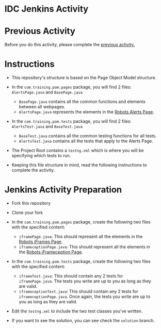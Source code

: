 # IDC Jenkins Activity

# Previous Activity
Before you do this activity, please complete the [previous activity.](https://gitlab.com/abhiramk/idc-git-training/blob/master/README.md)

# Instructions
- This repository's structure is based on the Page Object Model structure.
- In the `com.training.pom.pages` package, you will find 2 files: `AlertsPage.java` and `BasePage.java`
    - `BasePage.java` contains all the common functions and elements between all webpages.
    - `AlertsPage.java` represents the elements in the [Robots Alerts Page](https://robots.liberari.com/jsalerts).

- In the `com.training.pom.tests` package, you will find 2 files: `AlertsTest.java` and `BaseTest.java`
    - `BaseTest.java` contains all the common testing functions for all tests.
    - `AlertsTest.java` contains all the tests that apply to the Alerts Page.
    
- The Project Root contains a `testng.xml` which is where you will be specifying which tests to run.
    
- Keeping this file structure in mind, read the following instructions to complete the activity.

# Jenkins Activity Preparation
- Fork this repository
- Clone your fork
- In the `com.training.pom.pages` package, create the following two files with the specified content:
    - `iframePage.java`: This should represent all the elements in the [Robots iFrames Page](https://robots.liberari.com/iframes).
    - `iframeceptionPage.java`: This should represent all the elements in the [Robots iFrameception Page](https://robots.liberari.com/iframeception).
    
- In the `com.training.pom.tests` package, create the following two files with the specified content:
    - `iframeTest.java`: This should contain any 2 tests for `iframePage.java`. The tests you write are up to you as long as they are valid.
    - `iframeceptionTest.java`: This should contain any 2 tests for `iframeceptionPage.java`. Once again, the tests you write are up to you as long as they are valid.
    
- Edit the `testng.xml` to include the two test classes you've written.

- If you want to see the solution, you can see check the `solution` branch.